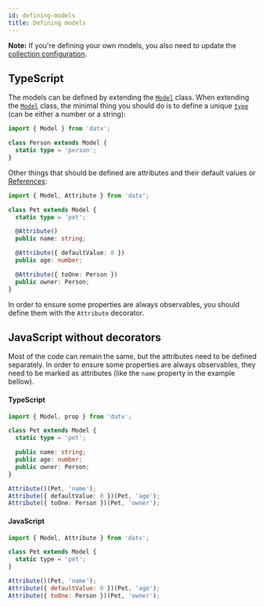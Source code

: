 ```yaml
---
id: defining-models
title: Defining models
---
```


**Note:** If you're defining your own models, you also need to update the [collection configuration](configuring-the-collection).

## TypeScript

The models can be defined by extending the [`Model`](../api-reference/model) class. When extending the [`Model`](../api-reference/model) class, the minimal thing you should do is to define a unique [`type`](../api-reference/model#static-type) (can be either a number or a string):

```typescript
import { Model } from 'datx';

class Person extends Model {
  static type = 'person';
}
```

Other things that should be defined are attributes and their default values or [References](references):

```typescript
import { Model, Attribute } from 'datx';

class Pet extends Model {
  static type = 'pet';

  @Attribute()
  public name: string;

  @Attribute({ defaultValue: 0 })
  public age: number;

  @Attribute({ toOne: Person })
  public owner: Person;
}
```

In order to ensure some properties are always observables, you should define them with the `Attribute` decorator.

## JavaScript without decorators

Most of the code can remain the same, but the attributes need to be defined separately. In order to ensure some properties are always observables, they need to be marked as attributes (like the `name` property in the example bellow).

#### TypeScript

```typescript
import { Model, prop } from 'datx';

class Pet extends Model {
  static type = 'pet';

  public name: string;
  public age: number;
  public owner: Person;
}

Attribute()(Pet, 'name');
Attribute({ defaultValue: 0 })(Pet, 'age');
Attribute({ toOne: Person })(Pet, 'owner');
```

#### JavaScript

```javascript
import { Model, Attribute } from 'datx';

class Pet extends Model {
  static type = 'pet';
}

Attribute()(Pet, 'name');
Attribute({ defaultValue: 0 })(Pet, 'age');
Attribute({ toOne: Person })(Pet, 'owner');
```
